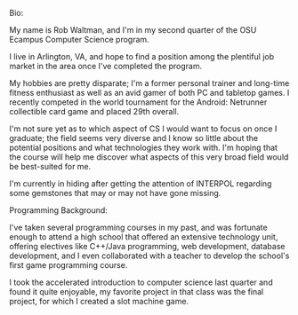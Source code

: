 Bio:

My name is Rob Waltman, and I'm in my second quarter of the OSU
Ecampus Computer Science program.

I live in Arlington, VA, and hope to find a position among the
plentiful job market in the area once I've completed the program.

My hobbies are pretty disparate; I'm a former personal trainer
and long-time fitness enthusiast as well as an avid gamer of
both PC and tabletop games. I recently competed in the world
tournament for the Android: Netrunner collectible card game
and placed 29th overall.

I'm not sure yet as to which aspect of CS I would want to focus on
once I graduate; the field seems very diverse and I know so little
about the potential positions and what technologies they work with.
I'm hoping that the course will help me discover what aspects of
this very broad field would be best-suited for me.

I'm currently in hiding after getting the attention of INTERPOL
regarding some gemstones that may or may not have gone missing.

Programming Background:

I've taken several programming courses in my past, and was fortunate
enough to attend a high school that offered an extensive technology
unit, offering electives like C++/Java programming, web development,
database development, and I even collaborated with a teacher to
develop the school's first game programming course.

I took the accelerated introduction to computer science last quarter
and found it quite enjoyable, my favorite project in that class was
the final project, for which I created a slot machine game.

